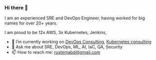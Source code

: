### Hi there 👋

I am an experienced SRE and DevOps Engineer, having worked for big names for over 20+ years.

I am proud to be 12x AWS, 3x Kubernetes, Jenkins, 

- 🔭 I’m currently working on [DevOps Consulting](https://devsecops.ae), [Kubernetes consulting](https://kubernetes.ae)
- 💬 Ask me about SRE, DevOps, ML, AI, IaC, QA, Security
- 📫 How to reach me: rustemabd@gmail.com
